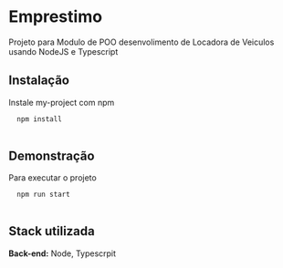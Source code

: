 # Emprestimo

Projeto para Modulo de POO  desenvolimento de Locadora de Veiculos usando NodeJS e Typescript


## Instalação

Instale my-project com npm

```bash
  npm install 
 
```
    
## Demonstração


Para executar o projeto 
```bash
  npm run start
 
```
## Stack utilizada

**Back-end:** Node, Typescrpit
